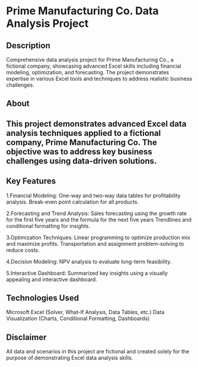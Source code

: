 # Prime Manufacturing Co. Data Analysis Project
## Description
Comprehensive data analysis project for Prime Manufacturing Co., a fictional company, showcasing advanced Excel skills including financial modeling, optimization, and forecasting. The project demonstrates expertise in various Excel tools and techniques to address realistic business challenges.

## About
This project demonstrates advanced Excel data analysis techniques applied to a fictional company, Prime Manufacturing Co. The objective was to address key business challenges using data-driven solutions.
---

## Key Features
1.Financial Modeling:
   One-way and two-way data tables for profitability analysis.
   Break-even point calculation for all products.

2.Forecasting and Trend Analysis:
   Sales forecasting using the growth rate for the first five years and the formula for the next five years
   Trendlines and conditional formatting for insights.

3.Optimization Techniques:
   Linear programming to optimize production mix and maximize profits.
   Transportation and assignment problem-solving to reduce costs.

4.Decision Modeling:
   NPV analysis to evaluate long-term feasibility.

5.Interactive Dashboard:
   Summarized key insights using a visually appealing and interactive dashboard.

## Technologies Used
Microsoft Excel (Solver, What-If Analysis, Data Tables, etc.)
Data Visualization (Charts, Conditional Formatting, Dashboards)

## Disclaimer
All data and scenarios in this project are fictional and created solely for the purpose of demonstrating Excel data analysis skills.

